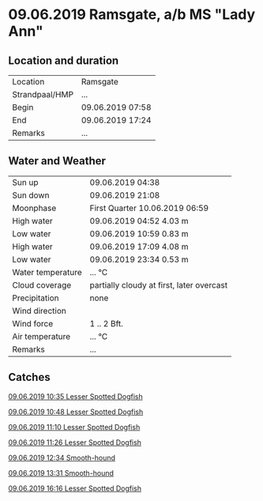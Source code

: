 # 09.06.2019 Ramsgate, a/b MS "Lady Ann"

## Location and duration

| | |
|---|---|
| Location | Ramsgate |
| Strandpaal/HMP | ... |
| Begin | 09.06.2019  07:58 |
| End | 09.06.2019  17:24 |
| Remarks | ... |

## Water and Weather

| | |
|---|---|
| Sun up | 09.06.2019  04:38 |
| Sun down | 09.06.2019  21:08 |
| Moonphase | First Quarter 10.06.2019  06:59 |
| High water | 09.06.2019 04:52 4.03 m |
| Low water | 09.06.2019 10:59 0.83 m |
| High water | 09.06.2019 17:09 4.08 m |
| Low water | 09.06.2019 23:34 0.53 m |
| Water temperature | ... °C |
| Cloud coverage | partially cloudy at first, later overcast |
| Precipitation | none |
| Wind direction | |
| Wind force | 1 .. 2 Bft. |
| Air temperature | ... °C |
| Remarks | ... |

## Catches

[09.06.2019 10:35 Lesser Spotted Dogfish]()

[09.06.2019 10:48 Lesser Spotted Dogfish]()

[09.06.2019 11:10 Lesser Spotted Dogfish]()

[09.06.2019 11:26 Lesser Spotted Dogfish]()

[09.06.2019 12:34 Smooth-hound]()

[09.06.2019 13:31 Smooth-hound]()

[09.06.2019 16:16 Lesser Spotted Dogfish]()
